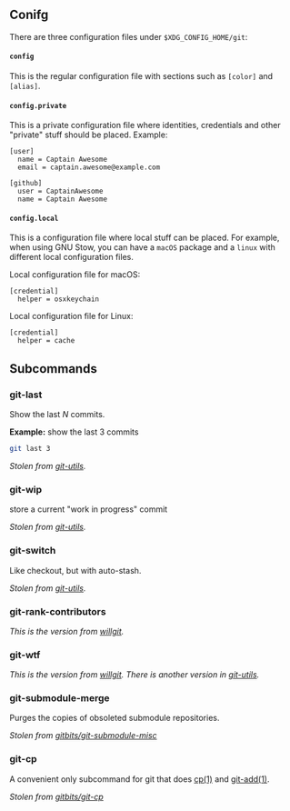 Conifg
------

There are three configuration files under `$XDG_CONFIG_HOME/git`:

#### `config`

This is the regular configuration file with sections such as `[color]` and `[alias]`.

#### `config.private`

This is a private configuration file where identities, credentials and other "private" stuff should be placed. Example:

```dosini
[user]
  name = Captain Awesome
  email = captain.awesome@example.com

[github]
  user = CaptainAwesome
  name = Captain Awesome
```

#### `config.local`

This is a configuration file where local stuff can be placed. For example, when using GNU Stow, you can have a `macOS` package and a `linux` with different local configuration files.

Local configuration file for macOS:

```dosini
[credential]
  helper = osxkeychain
```

Local configuration file for Linux:

```dosini
[credential]
  helper = cache
```

Subcommands
-----------

### git-last

Show the last _N_ commits.

**Example:** show the last 3 commits

```sh
git last 3
```

*Stolen from [git-utils][].*

### git-wip

store a current "work in progress" commit

*Stolen from [git-utils][].*

### git-switch

Like checkout, but with auto-stash.

*Stolen from [git-utils][].*

### git-rank-contributors

*This is the version from [willgit][].*

### git-wtf

*This is the version from [willgit][]. There is another version in [git-utils][].*

### git-submodule-merge

Purges the copies of obsoleted submodule repositories.

*Stolen from [gitbits/git-submodule-misc](https://github.com/gitbits/git-submodule-misc)*

### git-cp

A convenient only subcommand for git that does [cp(1)][man-cp] and [git-add(1)][man-git-add].

*Stolen from [gitbits/git-cp](https://github.com/gitbits/git-cp)*

[willgit]: https://github.com/DanielVartanov/willgit
[git-utils]: https://github.com/ddollar/git-utils
[man-cp]: http://man7.org/linux/man-pages/man1/cp.1.html
[man-git-add]: https://www.kernel.org/pub/software/scm/git/docs/git-add.html
